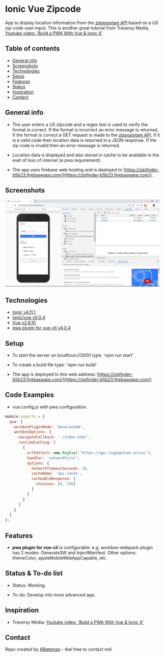 # Ionic Vue Zipcode

App to display location information from the [zippopotam API](https://api.zippopotam.us/) based on a US zip-code user-input. This is another great tutorial from Traversy Media, [Youtube video: 'Build a PWA With Vue & Ionic 4'](https://www.youtube.com/watch?v=6H1wftPS0oo)

## Table of contents

* [General info](#general-info)
* [Screenshots](#screenshots)
* [Technologies](#technologies)
* [Setup](#setup)
* [Features](#features)
* [Status](#status)
* [Inspiration](#inspiration)
* [Contact](#contact)

## General info

* The user enters a US zipcode and a regex test is used to verify the format is correct. If the format is incorrect an error message is returned. If the format is correct a GET request is made to the [zippopotam API](https://api.zippopotam.us/). If it is a valid code then location data is returned in a JSON response. If the zip code is invalid then an error message is returned.

* Location data is displayed and also stored in cache to be available in the evet of loss of internet (a pwa requirement).

* The app uses firebase web hosting and is deployed to [https://zipfinder-b5b23.firebaseapp.com/](https://zipfinder-b5b23.firebaseapp.com/).

## Screenshots

![screenshot](./img/zipcode-pwa.png)

## Technologies

* [Ionic v4.11.1](https://ionicframework.com/)
* [Ionic/vue v0.0.4](https://ionicframework.com/)
* [Vue v2.6.10](https://vuejs.org/v2/guide/)
* [pwa plugin for vue-cli v4.0.4](https://www.npmjs.com/package/@vue/cli-plugin-pwa)

## Setup

* To start the server on _localhost://3000_ type: 'npm run start'

* To create a build file type: 'npm run build'

* The app is deployed to this web address: [https://zipfinder-b5b23.firebaseapp.com/](https://zipfinder-b5b23.firebaseapp.com/)

## Code Examples

* vue.config.js with pwa configuration.

```javascript
module.exports = {
  pwa: {
    workboxPluginMode: 'GenerateSW',
    workboxOptions: {
      navigateFallback: './index.html',
      runtimeCaching: [
        {
          urlPattern: new RegExp('^https://api.zippopotam.us/us/'),
          handler: 'networkFirst',
          options: {
            networkTimeoutSeconds: 20,
            cacheName: 'api-cache',
            cacheableResponse: {
              statuses: [0, 200]
            }
          }
        }
      ]
    }
  }
};
```

## Features

* **pwa plugin for vue-cli** is configurable: e.g. workbox-webpack-plugin has 2 modes: GenerateSW and InjectManifest. Other options: themeColor, appleMobileWebAppCapable, etc.

## Status & To-do list

* Status: Working.

* To-do: Develop into more advanced app.

## Inspiration

* Traversy Media: [Youtube video: 'Build a PWA With Vue & Ionic 4'](https://www.youtube.com/watch?v=6H1wftPS0oo)

## Contact

Repo created by [ABateman](https://www.andrewbateman.org) - feel free to contact me!
